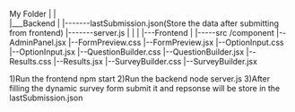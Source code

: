 
My Folder
    |
    |                                                      
    |___Backend
    |      |-------lastSubmission.json(Store the data after submitting from frontend)
           |-------server.js
    |
    |
    |
    |---Frontend
           |
           |-----src
                    /component
                       |--AdminPanel.jsx
                       |--FormPreview.css
                       |--FormPreview.jsx
                       |--OptionInput.css
                       |--OptionInput.jsx
                       |--QuestionBuilder.css
                       |--QuestionBuilder.jsx
                       |--Results.css
                       |--Results.jsx
                       |--SurveyBuilder.css
                       |--SurveyBuilder.jsx


1)Run the frontend npm start
2)Run the backend node server.js
3)After filling the dynamic survey form submit it and repsonse will be store in the lastSubmission.json
                       


                       
           
          
          
